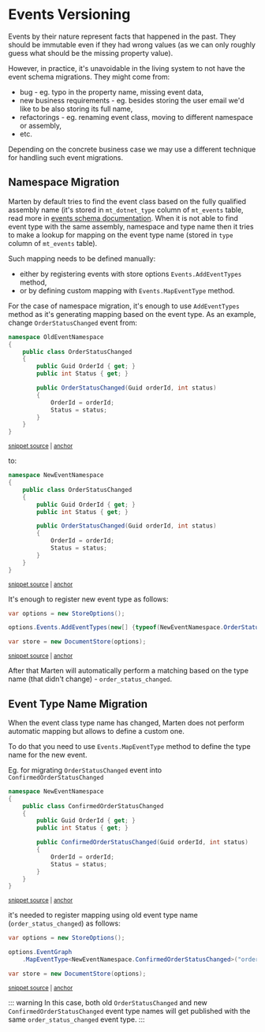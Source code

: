 # Events Versioning

Events by their nature represent facts that happened in the past. They should be immutable even if they had wrong values (as we can only roughly guess what should be the missing property value).

However, in practice, it's unavoidable in the living system to not have the event schema migrations. They might come from:

- bug - eg. typo in the property name, missing event data,
- new business requirements - eg. besides storing the user email we'd like to be also storing its full name,
- refactorings - eg. renaming event class, moving to different namespace or assembly,
- etc.

Depending on the concrete business case we may use a different technique for handling such event migrations.

## Namespace Migration

Marten by default tries to find the event class based on the fully qualified assembly name (it's stored in `mt_dotnet_type` column of `mt_events` table, read more in [events schema documentation](/events/storage).
When it is not able to find event type with the same assembly, namespace and type name then it tries to make a lookup for mapping on the event type name (stored in `type` column of `mt_events` table).

Such mapping needs to be defined manually:

- either by registering events with store options `Events.AddEventTypes` method,
- or by defining custom mapping with `Events.MapEventType` method.

For the case of namespace migration, it's enough to use `AddEventTypes` method as it's generating mapping based on the event type. As an example, change `OrderStatusChanged` event from:

<!-- snippet: sample_old_event_namespace -->
<a id='snippet-sample_old_event_namespace'></a>
```cs
namespace OldEventNamespace
{
    public class OrderStatusChanged
    {
        public Guid OrderId { get; }
        public int Status { get; }

        public OrderStatusChanged(Guid orderId, int status)
        {
            OrderId = orderId;
            Status = status;
        }
    }
}
```
<sup><a href='https://github.com/JasperFx/marten/blob/master/src/Marten.Testing/Events/SchemaChange/NamespaceChange.cs#L14-L29' title='Snippet source file'>snippet source</a> | <a href='#snippet-sample_old_event_namespace' title='Start of snippet'>anchor</a></sup>
<!-- endSnippet -->

to:

<!-- snippet: sample_new_event_namespace -->
<a id='snippet-sample_new_event_namespace'></a>
```cs
namespace NewEventNamespace
{
    public class OrderStatusChanged
    {
        public Guid OrderId { get; }
        public int Status { get; }

        public OrderStatusChanged(Guid orderId, int status)
        {
            OrderId = orderId;
            Status = status;
        }
    }
}
```
<sup><a href='https://github.com/JasperFx/marten/blob/master/src/Marten.Testing/Events/SchemaChange/NamespaceChange.cs#L31-L46' title='Snippet source file'>snippet source</a> | <a href='#snippet-sample_new_event_namespace' title='Start of snippet'>anchor</a></sup>
<!-- endSnippet -->

It's enough to register new event type as follows:

<!-- snippet: sample_event_namespace_migration_options -->
<a id='snippet-sample_event_namespace_migration_options'></a>
```cs
var options = new StoreOptions();

options.Events.AddEventTypes(new[] {typeof(NewEventNamespace.OrderStatusChanged)});

var store = new DocumentStore(options);
```
<sup><a href='https://github.com/JasperFx/marten/blob/master/src/Marten.Testing/Events/SchemaChange/NamespaceChange.cs#L70-L76' title='Snippet source file'>snippet source</a> | <a href='#snippet-sample_event_namespace_migration_options' title='Start of snippet'>anchor</a></sup>
<!-- endSnippet -->

After that Marten will automatically perform a matching based on the type name (that didn't change) - `order_status_changed`.

## Event Type Name Migration

When the event class type name has changed, Marten does not perform automatic mapping but allows to define a custom one.

To do that you need to use `Events.MapEventType` method to define the type name for the new event.

Eg. for migrating `OrderStatusChanged` event into `ConfirmedOrderStatusChanged`

<!-- snippet: sample_new_event_type_name -->
<a id='snippet-sample_new_event_type_name'></a>
```cs
namespace NewEventNamespace
{
    public class ConfirmedOrderStatusChanged
    {
        public Guid OrderId { get; }
        public int Status { get; }

        public ConfirmedOrderStatusChanged(Guid orderId, int status)
        {
            OrderId = orderId;
            Status = status;
        }
    }
}
```
<sup><a href='https://github.com/JasperFx/marten/blob/master/src/Marten.Testing/Events/SchemaChange/NamespaceChange.cs#L49-L64' title='Snippet source file'>snippet source</a> | <a href='#snippet-sample_new_event_type_name' title='Start of snippet'>anchor</a></sup>
<!-- endSnippet -->

it's needed to register mapping using old event type name (`order_status_changed`) as follows:

<!-- snippet: sample_event_type_name_migration_options -->
<a id='snippet-sample_event_type_name_migration_options'></a>
```cs
var options = new StoreOptions();

options.EventGraph
    .MapEventType<NewEventNamespace.ConfirmedOrderStatusChanged>("order_status_changed");

var store = new DocumentStore(options);
```
<sup><a href='https://github.com/JasperFx/marten/blob/master/src/Marten.Testing/Events/SchemaChange/NamespaceChange.cs#L81-L88' title='Snippet source file'>snippet source</a> | <a href='#snippet-sample_event_type_name_migration_options' title='Start of snippet'>anchor</a></sup>
<!-- endSnippet -->

::: warning
In this case, both old `OrderStatusChanged` and new `ConfirmedOrderStatusChanged` event type names will get published with the same `order_status_changed` event type.
:::
